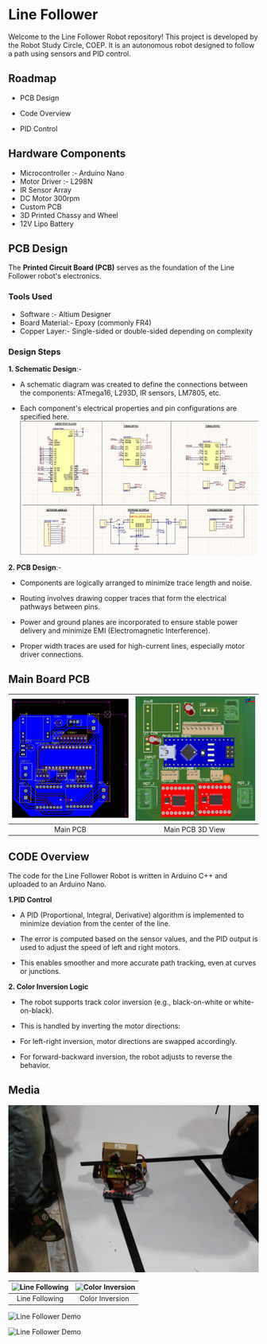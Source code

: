 
# Line Follower

Welcome to the Line Follower Robot repository!
This project is developed by the Robot Study Circle, COEP. It is an autonomous robot designed to follow a path using sensors and PID control.


## Roadmap

- PCB Design

- Code Overview

- PID Control



## Hardware Components

- Microcontroller :- Arduino Nano
- Motor Driver :- L298N
- IR Sensor Array
- DC Motor 300rpm
- Custom PCB
- 3D Printed Chassy and Wheel
- 12V Lipo Battery


## PCB Design

The **Printed Circuit Board (PCB)** serves as the foundation of the Line Follower robot's electronics.

### Tools Used
- Software :- Altium Designer
- Board Material:-  Epoxy (commonly FR4)
- Copper Layer:- Single-sided or double-sided depending on complexity

### Design Steps
**1. Schematic Design**:-
- A schematic diagram was created to define the connections between the components: ATmega16, L293D, IR sensors, LM7805, etc.

- Each component's electrical properties and pin configurations are specified here.
![App Screenshot](https://raw.githubusercontent.com/Laya-21/Line-Follower/refs/heads/main/Media/schematic.jpg)

**2. PCB Design**:-
- Components are logically arranged to minimize trace length and noise.

- Routing involves drawing copper traces that form the electrical pathways between pins.

- Power and ground planes are incorporated to ensure stable power delivery and minimize EMI (Electromagnetic Interference).

- Proper width traces are used for high-current lines, especially motor driver connections.

## Main Board PCB

| ![Main PCB](https://raw.githubusercontent.com/Laya-21/Line-Follower/refs/heads/main/Media/pcb_2.jpg) | ![Main PCB 3D](https://raw.githubusercontent.com/Laya-21/Line-Follower/refs/heads/main/Media/pcb_3.jpg) |
|:--:|:--:|
| Main PCB | Main PCB 3D View |



## CODE Overview

The code for the Line Follower Robot is written in Arduino C++ and uploaded to an Arduino Nano.

**1.PID Control**

- A PID (Proportional, Integral, Derivative) algorithm is implemented to minimize deviation from the center of the line.

- The error is computed based on the sensor values, and the PID output is used to adjust the speed of left and right motors.

- This enables smoother and more accurate path tracking, even at curves or junctions.

**2. Color Inversion Logic**

- The robot supports track color inversion (e.g., black-on-white or white-on-black).

- This is handled by inverting the motor directions:

- For left-right inversion, motor directions are swapped accordingly.

- For forward-backward inversion, the robot adjusts to reverse the behavior.
## Media

![App Screenshot](https://raw.githubusercontent.com/Laya-21/Line-Follower/refs/heads/main/Media/img2.jpg)

| ![Line Following](Media/gif_1.gif) | ![Color Inversion](Media/gif_1.gif) |
|:--:|:--:|
| Line Following | Color Inversion |

![Line Follower Demo](Media/gif_1.gif)

![Line Follower Demo](Media/gif_1.gif)
